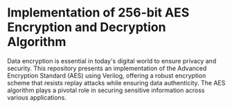 # Implementation of 256-bit AES Encryption and Decryption Algorithm

Data encryption is essential in today's digital world to ensure privacy and security. 
This repository presents an implementation of the Advanced Encryption Standard (AES) using Verilog,
offering a robust encryption scheme that resists replay attacks while ensuring data authenticity.
The AES algorithm plays a pivotal role in securing sensitive information across various applications.


